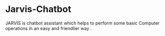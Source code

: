 # Jarvis-Chatbot
JARVIS is chatbot assistant which helps to perform some basic Computer operations in an easy and friendlier way .
